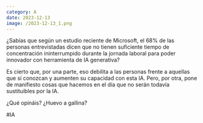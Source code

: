 ```yaml
--- 
category: A 
date: 2023-12-13 
image: /2023-12-13_1.png 
--- 
```


¿Sabías que según un estudio reciente de Microsoft, el 68% de las personas entrevistadas dicen que no tienen suficiente tiempo de concentración ininterrumpido durante la jornada laboral para poder innovador con herramienta de IA generativa?

Es cierto que, por una parte, eso debilita a las personas frente a aquellas que sí conozcan y aumenten su capacidad con esta IA. Pero, por otra, pone de manifiesto cosas que hacemos en el día que no serán todavía sustituibles por la IA. 

¿Qué opináis? ¿Huevo a gallina?

#IA